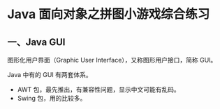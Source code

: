 # Java 面向对象之拼图小游戏综合练习

## 一、Java GUI

图形化用户界面（Graphic User Interface），又称图形用户接口，简称 GUI。

Java 中有的 GUI 有两套体系。

- AWT 包，最先推出，有兼容性问题，显示中文可能有乱码。
- Swing 包，用的比较多。